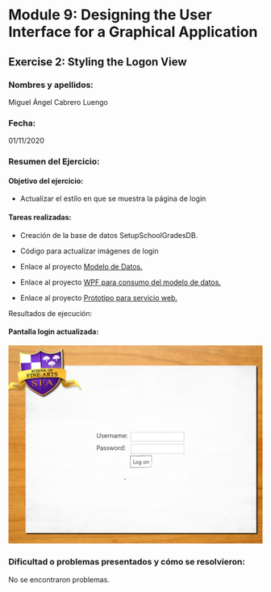 ﻿# Module 9: Designing the User Interface for a Graphical Application
## Exercise 2: Styling the Logon View
### Nombres y apellidos:
Miguel Ángel Cabrero Luengo
### Fecha:
01/11/2020
### Resumen del Ejercicio:

#### Objetivo del ejercicio:
- Actualizar el estilo en que se muestra la página de login

#### Tareas realizadas:

- Creación de la base de datos SetupSchoolGradesDB.

- Código para actualizar imágenes de login
 
- Enlace al proyecto <a href="../Tarea_6_Lab_Mod_9_Ejercicio_2.DataModel">Modelo de Datos.</a>

- Enlace al proyecto <a href="../Tarea_6_Lab_Mod_9_Ejercicio_2.WPF">WPF para consumo del modelo de datos.</a>

- Enlace al proyecto <a href="../Tarea_6_Lab_Mod_9_Ejercicio_2.Web">Prototipo para servicio web.</a>


Resultados de ejecución:

#### Pantalla login actualizada:
<img src="img/01.png">


### Dificultad o problemas presentados y cómo se resolvieron:
No se encontraron problemas.

